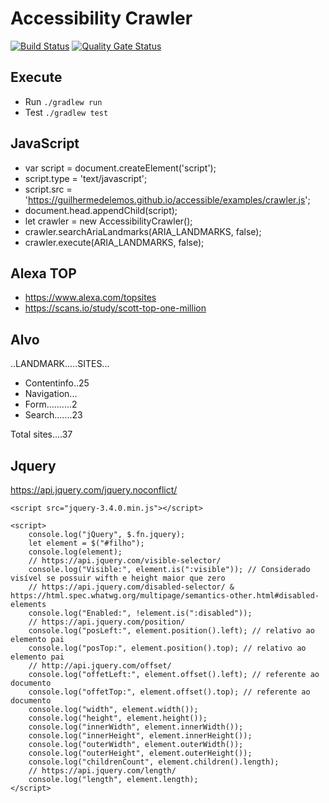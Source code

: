 # Accessibility Crawler

[![Build Status](https://travis-ci.org/guilhermedelemos/accessibility-crawler.svg?branch=master)](https://travis-ci.org/guilhermedelemos/accessibility-crawler)
[![Quality Gate Status](https://sonarcloud.io/api/project_badges/measure?project=io.github.guilhermedelemos.crawler&metric=alert_status)](https://sonarcloud.io/dashboard?id=io.github.guilhermedelemos.crawler)

## Execute

- Run `./gradlew run`
- Test `./gradlew test`

## JavaScript

- var script = document.createElement('script');
- script.type = 'text/javascript';
- script.src = 'https://guilhermedelemos.github.io/accessible/examples/crawler.js';
- document.head.appendChild(script);
- let crawler = new AccessibilityCrawler();
- crawler.searchAriaLandmarks(ARIA_LANDMARKS, false);
- crawler.execute(ARIA_LANDMARKS, false);

## Alexa TOP

- https://www.alexa.com/topsites
- https://scans.io/study/scott-top-one-million

## Alvo

..LANDMARK.....SITES...

- Contentinfo..25
- Navigation...
- Form..........2
- Search.......23

Total sites....37

## Jquery

https://api.jquery.com/jquery.noconflict/

```
<script src="jquery-3.4.0.min.js"></script>

<script>
    console.log("jQuery", $.fn.jquery);
    let element = $("#filho");
    console.log(element);
    // https://api.jquery.com/visible-selector/
    console.log("Visible:", element.is(":visible")); // Considerado visível se possuir wifth e height maior que zero
    // https://api.jquery.com/disabled-selector/ & https://html.spec.whatwg.org/multipage/semantics-other.html#disabled-elements
    console.log("Enabled:", !element.is(":disabled"));
    // https://api.jquery.com/position/
    console.log("posLeft:", element.position().left); // relativo ao elemento pai
    console.log("posTop:", element.position().top); // relativo ao elemento pai
    // http://api.jquery.com/offset/
    console.log("offetLeft:", element.offset().left); // referente ao documento
    console.log("offetTop:", element.offset().top); // referente ao documento
    console.log("width", element.width());
    console.log("height", element.height());
    console.log("innerWidth", element.innerWidth());
    console.log("innerHeight", element.innerHeight());
    console.log("outerWidth", element.outerWidth());
    console.log("outerHeight", element.outerHeight());
    console.log("childrenCount", element.children().length);
    // https://api.jquery.com/length/
    console.log("length", element.length);
</script>
```
